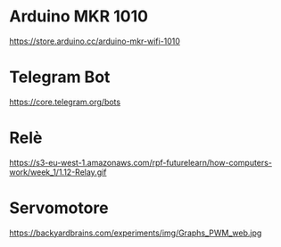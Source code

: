 # Arduino MKR 1010
https://store.arduino.cc/arduino-mkr-wifi-1010
# Telegram Bot
https://core.telegram.org/bots
# Relè
https://s3-eu-west-1.amazonaws.com/rpf-futurelearn/how-computers-work/week_1/1.12-Relay.gif
# Servomotore
https://backyardbrains.com/experiments/img/Graphs_PWM_web.jpg
